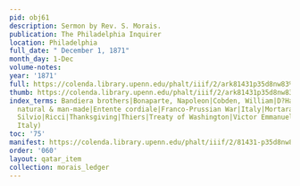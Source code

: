 ```yaml
---
pid: obj61
description: Sermon by Rev. S. Morais.
publication: The Philadelphia Inquirer
location: Philadelphia
full_date: " December 1, 1871"
month_day: 1-Dec
volume-notes:
year: '1871'
full: https://colenda.library.upenn.edu/phalt/iiif/2/ark81431p35d8nw83%2FSHA256E-s9030019--aa84ab711a45011043f4838ecbdbae703f4eb5f9013848d63f0d8e9f95a20afc.jpeg/full/3500,/0/default.jpg
thumb: https://colenda.library.upenn.edu/phalt/iiif/2/ark81431p35d8nw83%2FSHA256E-s9030019--aa84ab711a45011043f4838ecbdbae703f4eb5f9013848d63f0d8e9f95a20afc.jpeg/full/!200,200/0/default.jpg
index_terms: Bandiera brothers|Bonaparte, Napoleon|Cobden, William|D?Harcourt, Duke|Disasters,
  natural & man-made|Entente cordiale|Franco-Prussian War|Italy|Mortara, Edgar|Pellico,
  Silvio|Ricci|Thanksgiving|Thiers|Treaty of Washington|Victor Emmanuel II (King of
  Italy)
toc: '75'
manifest: https://colenda.library.upenn.edu/phalt/iiif/2/81431-p35d8nw83/manifest
order: '060'
layout: qatar_item
collection: morais_ledger
---
```

